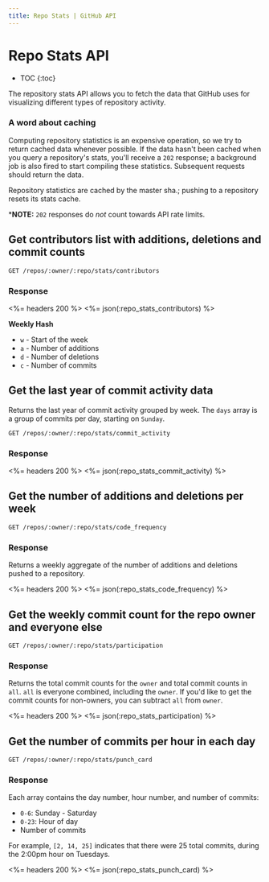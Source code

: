 ```yaml
---
title: Repo Stats | GitHub API
---
```


# Repo Stats API

* TOC
{:toc}

The repository stats API allows you to fetch the data that GitHub uses for visualizing different
types of repository activity.

### A word about caching

Computing repository statistics is an expensive operation, so we try to return cached
data whenever possible.  If the data hasn't been cached when you query a repository's 
stats, you'll receive a `202` response; a background job is also fired to
start compiling these statistics.  Subsequent requests should return the data.

Repository statistics are cached by the master sha.; pushing to a repository resets
its stats cache.

***NOTE:** `202` responses do *not* count towards API rate limits.

## Get contributors list with additions, deletions and commit counts

    GET /repos/:owner/:repo/stats/contributors

### Response

<%= headers 200 %>
<%= json(:repo_stats_contributors) %>


**Weekly Hash**

* `w` - Start of the week
* `a` - Number of additions
* `d` - Number of deletions
* `c` - Number of commits


## Get the last year of commit activity data

Returns the last year of commit activity grouped by week.  The `days` array
is a group of commits per day, starting on `Sunday`.

    GET /repos/:owner/:repo/stats/commit_activity

### Response

<%= headers 200 %>
<%= json(:repo_stats_commit_activity) %>

## Get the number of additions and deletions per week

    GET /repos/:owner/:repo/stats/code_frequency

### Response

Returns a weekly aggregate of the number of additions and deletions pushed
to a repository.

<%= headers 200 %>
<%= json(:repo_stats_code_frequency) %>

## Get the weekly commit count for the repo owner and everyone else

    GET /repos/:owner/:repo/stats/participation

### Response

Returns the total commit counts for the `owner` and total commit counts in `all`.
`all` is everyone combined, including the `owner`.  If you'd like to get the commit
counts for non-owners, you can subtract `all` from `owner`.

<%= headers 200 %>
<%= json(:repo_stats_participation) %>

## Get the number of commits per hour in each day

    GET /repos/:owner/:repo/stats/punch_card

### Response

Each array contains the day number, hour number, and number of commits:

* `0-6`: Sunday - Saturday
* `0-23`: Hour of day
* Number of commits

For example, `[2, 14, 25]` indicates that there were 25 total commits, during the 
2:00pm hour on Tuesdays.

<%= headers 200 %>
<%= json(:repo_stats_punch_card) %>